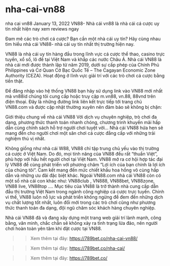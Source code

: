# nha-cai-vn88
nha cai vn88
January 13, 2022
VN88- Nhà cái vn88 là nhà cái cá cược uy tín nhất hiện nay xem reviews ngay

Đam mê các trò chơi cá cược? Bạn cần một nhà cái uy tín? Hãy cùng nhau tìm hiểu nhà cái VN88- nhà cái uy tín nhất thị trường hiện nay.

VN88 là nhà cái uy tín hàng đầu trong lĩnh vực cá cược thể thao, casino trực tuyến, xổ số, lô đề tại Việt Nam và khắp các nước Châu Á. Nhà cái VN88 là nhà cái mới được thành lập từ năm 2019, dưới sự cấp phép của Chính Phủ Philippines và Cơ Quan Cờ Bạc Quốc Tế – The Cagayan Economic Zone Authority (CEZA). Hoạt động ở lĩnh vực giải trí với các trò chơi cá cược bằng tiền thật.

Để đăng nhập vào hệ thống VN88 bạn hãy sử dụng link vào VN88 mới nhất mà vn88id chúng tôi cung cấp hoặc truy cập m.vn88, vn.88, 88vnd trên điện thoại. Đây là những đường link liên kết trực tiếp tới trang chủ VN88.com và được cập nhật thường xuyên nên đảm bảo sẽ không bị chặn:

Giới thiệu chung về nhà cái VN88
Với dịch vụ chuyên nghiệp, trò chơi đa dạng, phương thức thanh toán nhanh chóng, chương trình khuyến mãi hấp dẫn cùng chính sách hỗ trợ người chơi tuyệt vời… Nhà cái VN88 hứa hẹn sẽ mang đến cho người chơi một sân chơi cá cược đẳng cấp với những trải nghiệm thú vị nhất.

Không giống như nhà cái W88, VN88 chỉ tập trung chủ yếu vào thị trường cá cược ở Việt Nam. Do đó, mọi tính năng của VN88 đều rất “thuần Việt”, phù hợp với hầu hết người chơi tại Việt Nam.
VN88 mở ra cơ hội hợp tác đại lý VN88 để cùng phát triển với phương châm “Lợi ích của bạn chính là lợi ích của chúng tôi“. Cam kết mang đến mức chiết khấu hoa hồng vô cùng hấp dẫn và những ưu đãi đặc biệt khác.
Ngoài VN88.com nhà cái VN88 còn có một số nhà cái con khác như: VN88club , VN888, VN88bet, VN88zone, VN88 live, VN88top ….
Mục tiêu của VN88 là trở thành nhà cung cấp dẫn đầu thị trường Việt Nam trong ngành công nghiệp cá cược trực tuyến. Chính vì thế, VN88 luôn nỗ lực và phát triển không ngừng để đem đến những dịch vụ chất lượng tốt nhất, luôn đổi mới trong các trò chơi cũng như phương thức thanh toán đa dạng, đội ngũ chăm sóc khách hàng chuyên nghiệp.

Nhà cái VN88 đã và đang xây dựng một trang web giải trí lành mạnh, công bằng, văn minh, chắc chắn sẽ không xảy ra tình trạng lừa đảo, nên người chơi hoàn toàn yên tâm khi đặt cược tại VN88.

>> Xem thêm tại đây: https://789bet.co/nha-cai-vn88/

>> Xem thêm tại đây: https://789bet.co/nha-cai/

>> Xem thêm tại đây: https://789bet.co/
